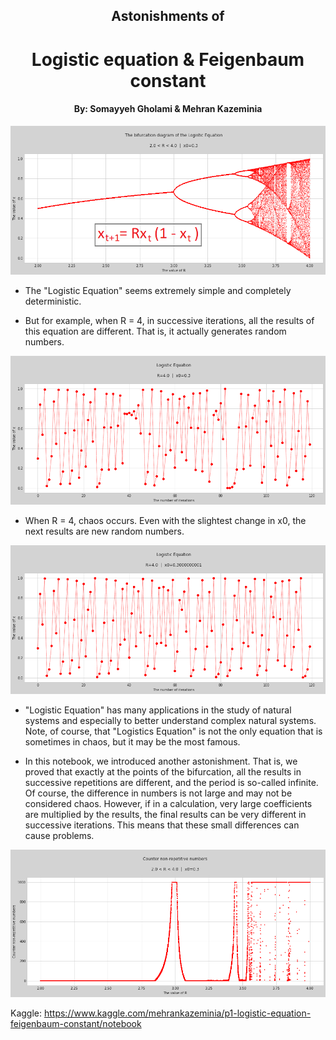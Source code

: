 <div>
    <h2 align="center">Astonishments of</h2> 
    <h1 align="center">Logistic equation & Feigenbaum constant</h1>            
    <h4 align="center">By: Somayyeh Gholami & Mehran Kazeminia</h4>
</div>

<img src="https://github.com/MehranKazeminia/Logistic-Equation/blob/main/logistic101.png">

* The "Logistic Equation" seems extremely simple and completely deterministic.

* But for example, when R = 4, in successive iterations, all the results of this equation are different. That is, it actually generates random numbers.

<img src="https://github.com/MehranKazeminia/Logistic-Equation/blob/main/PNG_Results/__results___27_0.png">

* When R = 4, chaos occurs. Even with the slightest change in x0, the next results are new random numbers.

<img src="https://github.com/MehranKazeminia/Logistic-Equation/blob/main/PNG_Results/__results___29_0.png">

* "Logistic Equation" has many applications in the study of natural systems and especially to better understand complex natural systems. Note, of course, that "Logistics Equation" is not the only equation that is sometimes in  chaos, but it may be the most famous.


* In this notebook, we introduced another astonishment. That is, we proved that exactly at the points of the bifurcation, all the results in successive repetitions are different, and the period is so-called infinite. Of course, the difference in numbers is not large and may not be considered chaos. However, if in a calculation, very large coefficients are multiplied by the results, the final results can be very different in successive iterations. This means that these small differences can cause problems.

<img src="https://github.com/MehranKazeminia/Logistic-Equation/blob/main/PNG_Results/__results___40_0.png">

Kaggle: https://www.kaggle.com/mehrankazeminia/p1-logistic-equation-feigenbaum-constant/notebook
